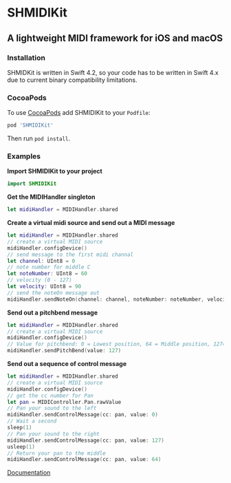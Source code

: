 # SHMIDIKit

## A lightweight MIDI framework for iOS and macOS
### Installation
SHMIDKit is written in Swift 4.2, so your code has to be written in Swift 4.x due to current binary compatibility limitations.

### CocoaPods
To use [CocoaPods](https://cocoapods.org) add SHMIDIKit to your `Podfile`:

```ruby
pod 'SHMIDIKit'
```
Then run `pod install`.

### Examples
**Import SHMIDIKit to your project**
```swift
import SHMIDIKit
```

**Get the MIDIHandler singleton**
```swift
let midiHandler = MIDIHandler.shared
```

**Create a virtual midi source and send out a MIDI message**
```swift
let midiHandler = MIDIHandler.shared
// create a virtual MIDI source
midiHandler.configDevice()
// send message to the first midi channal
let channel: UInt8 = 0
// note number for middle C
let noteNumber: UInt8 = 60
// velocity (0 - 127)
let velocity: UInt8 = 90
// send the noteOn message out
midiHandler.sendNoteOn(channel: channel, noteNumber: noteNumber, velocity: velocity)
```

**Send out a pitchbend message**
```swift
let midiHandler = MIDIHandler.shared
// create a virtual MIDI source
midiHandler.configDevice()
// Value for pitchbend: 0 = Lowest position, 64 = Middle position, 127=Highest Position
midiHandler.sendPitchBend(value: 127)
```

**Send out a sequence of control message**
``` swift
let midiHandler = MIDIHandler.shared
// create a virtual MIDI source
midiHandler.configDevice()
// get the cc number for Pan
let pan = MIDIController.Pan.rawValue
// Pan your sound to the left
midiHandler.sendControlMessage(cc: pan, value: 0)
// Wait a second
sleep(1)
// Pan your sound to the right
midiHandler.sendControlMessage(cc: pan, value: 127)
usleep(1)
// Return your pan to the middle
midiHandler.sendControlMessage(cc: pan, value: 64)
```
[Documentation](https://rexhits.github.io/SHMIDIKit/)
